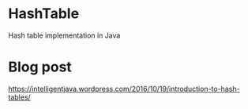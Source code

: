 # HashTable
Hash table implementation in Java
# Blog post
https://intelligentjava.wordpress.com/2016/10/19/introduction-to-hash-tables/
